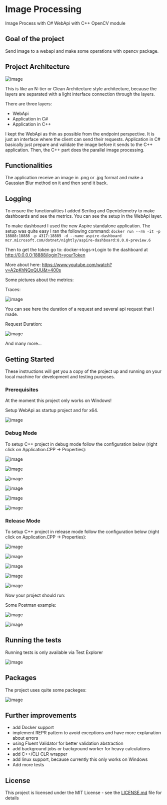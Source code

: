 # Image Processing

Image Process with C# WebApi with C++ OpenCV module

## Goal of the project

Send image to a webapi and make some operations with opencv package.

## Project Architecture

![image](https://github.com/rieszpeti/Image_Processing/assets/40406762/17a30514-72c7-4142-b589-abdd0b8c49df)

This is like an N-tier or Clean Architecture style architecture, because the layers are separated with a light interface connection through the layers.

There are three layers:
  - WebApi
  - Application in C#
  - Application in C++

I kept the WebApi as thin as possible from the endpoint perspective. It is just an interface where the client can send their requests.
Application in C# basically just prepare and validate the image before it sends to the C++ application. Then, the C++ part does the parallel image processing.

## Functionalities

The application receive an image in .png or .jpg format and make a Gaussian Blur method on it and then send it back.

## Logging

To ensure the functionalities I added Serilog and Opentelemetry to make dashboards and see the metrics. You can see the setup in the WebApi layer.

To make dashboard I used the new Aspire standalone application. The setup was quite easy I ran the following command:
 ```docker run --rm -it -p 18888:18888 -p 4317:18889 -d --name aspire-dashboard mcr.microsoft.com/dotnet/nightly/aspire-dashboard:8.0.0-preview.6 ```

Then to get the token go to:
docker->logs->Login to the dashboard at http://0.0.0.0:18888/login?t=yourToken

More about here: https://www.youtube.com/watch?v=A2pKhNQoQUU&t=400s

Some pictures about the metrics:

Traces:

![image](https://github.com/rieszpeti/Image_Processing/assets/40406762/9a6d8e1e-9477-404d-bfcc-0555ac1822e4)

You can see here the duration of a request and several api request that I made.

Request Duration:

![image](https://github.com/rieszpeti/Image_Processing/assets/40406762/d915f123-a7aa-448b-a2ad-efb8953ab843)

And many more...

## Getting Started

These instructions will get you a copy of the project up and running on your local machine for development and testing purposes.

### Prerequisites

At the moment this project only works on Windows!

Setup WebApi as startup project and for x64.

![image](https://github.com/rieszpeti/Image_Processing/assets/40406762/1a6ec020-991e-41d3-93ee-42219d735bd5)

### Debug Mode

To setup C++ project in debug mode follow the configuration below (right click on Application.CPP -> Properties):

![image](https://github.com/rieszpeti/Image_Processing/assets/40406762/3a47d53f-f6a5-40e6-909e-672b5bd7a585)

![image](https://github.com/rieszpeti/Image_Processing/assets/40406762/c19f9d0b-1b2c-425b-9dbd-1f892dc6e908)

![image](https://github.com/rieszpeti/Image_Processing/assets/40406762/66397d52-5bf9-4dad-b031-f109bd51d152)

![image](https://github.com/rieszpeti/Image_Processing/assets/40406762/793c95cc-d51b-41df-84be-d459c5a79d2a)

![image](https://github.com/rieszpeti/Image_Processing/assets/40406762/1249c591-71c4-4de5-a696-3f5dd3f94bac)

![image](https://github.com/rieszpeti/Image_Processing/assets/40406762/a70ec2eb-567e-416e-b1b6-e344db25aae1)

### Release Mode

To setup C++ project in release mode follow the configuration below (right click on Application.CPP -> Properties):

![image](https://github.com/rieszpeti/Image_Processing/assets/40406762/d90bb65c-9bf0-4738-8078-5846bf71e8dd)

![image](https://github.com/rieszpeti/Image_Processing/assets/40406762/8e78be34-8cb3-4d8b-8b49-f789dfc72646)

![image](https://github.com/rieszpeti/Image_Processing/assets/40406762/40ce6f67-5721-47f6-8ff7-0d37f10d4bae)

![image](https://github.com/rieszpeti/Image_Processing/assets/40406762/715b74d4-09a7-428e-a64c-59537ec55e79)

![image](https://github.com/rieszpeti/Image_Processing/assets/40406762/974a85cf-9335-486d-986a-f2a087d2ef8a)

Now your project should run:

Some Postman example:

![image](https://github.com/rieszpeti/Image_Processing/assets/40406762/61a03c71-c55b-4134-88ec-a7afcc9ac25c)

![image](https://github.com/rieszpeti/Image_Processing/assets/40406762/076b3aad-d2de-45df-8b20-f7a225ddf318)

## Running the tests

Running tests is only available via Test Explorer

![image](https://github.com/rieszpeti/Image_Processing/assets/40406762/ddd48c3c-aff2-4171-ba99-17f6d6e43d03)

## Packages

The project uses quite some packeges:

![image](https://github.com/rieszpeti/Image_Processing/assets/40406762/de86bf6c-f928-4484-9e65-3f42e4be0eb5)

## Further improvements

- add Docker support
- implement REPR pattern to avoid exceptions and have more explanation about errors
- using Fluent Validator for better validation abstraction
- add background jobs or background worker for heavy calculations
- add C++/CLI CLR wrapper
- add linux support, because currently this only works on Windows
- Add more tests

## License

This project is licensed under the MIT License - see the [LICENSE.md](LICENSE.md) file for details
